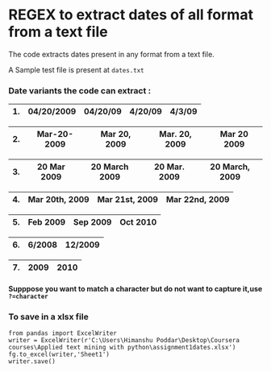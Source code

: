 # REGEX to extract dates of all format from a text file
The code extracts dates present in any format from  a text file.

A Sample test file is present at `dates.txt`

### Date variants the code can extract : 


| 1. | 04/20/2009 | 04/20/09 | 4/20/09 | 4/3/09 |
|---|------------|----------|---------|--------|

| 2. | Mar-20-2009 | Mar 20, 2009 | Mar. 20, 2009 | Mar 20 2009 |
|---|------------ |----------|---------|--------|

| 3. | 20 Mar 2009 |20 March 2009 | 20 Mar. 2009 | 20 March, 2009  |
|---|------------ |----------|---------|--------|

| 4. | Mar 20th, 2009 |Mar 21st, 2009| Mar 22nd, 2009 |
|---|------------ |----------|---------|

| 5.| Feb 2009 | Sep 2009 | Oct 2010 |
|---|------------ |----------|---------|

| 6.| 6/2008 | 12/2009 | 
|---|------------ |----------|

| 7.| 2009 | 2010 | 
|---|------------ |----------|

#### Supppose you want to match a character but do not want to capture it,use `?=character`

### To save in a xlsx file
```
from pandas import ExcelWriter 
writer = ExcelWriter(r'C:\Users\Himanshu Poddar\Desktop\Coursera courses\Applied text mining with python\assignment1dates.xlsx') 
fg.to_excel(writer,'Sheet1')
writer.save()
```
